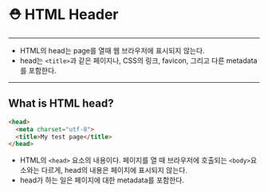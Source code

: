 # ⛑ HTML Header

---
- HTML의 head는 page를 열때 웹 브라우저에 표시되지 않는다.
- head는 `<title>`과 같은 페이지나, CSS의 링크, favicon, 그리고 다른 metadata를 포함한다.
---

## What is HTML head?

```html
<head>
  <meta charset="utf-8">
  <title>My test page</title>
</head>
```
- HTML의 `<head>` 요소의 내용이다. 페이지를 열 때 브라우저에 호출되는 `<body>`요소와는 다르게, head의 내용은 페이지에 표시되지 않는다.
- head가 하는 일은 페이지에 대한 metadata를 포함한다.
